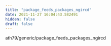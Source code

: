 ```yaml
---
title: "package_feeds_packages_ngircd"
date: 2021-11-27 16:04:43.582491
hidden: false
draft: false
---
```


ath79/generic/package_feeds_packages_ngircd

